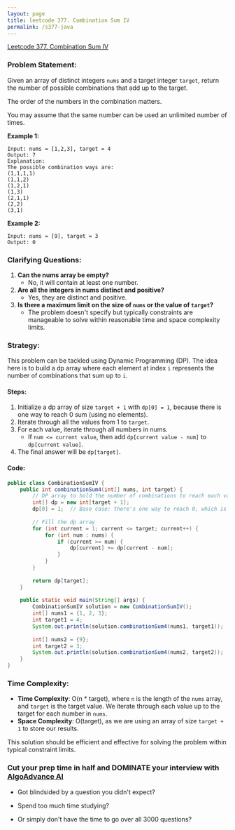 ```yaml
---
layout: page
title: leetcode 377. Combination Sum IV
permalink: /s377-java
---
```

[Leetcode 377. Combination Sum IV](https://algoadvance.github.io/algoadvance/l377)
### Problem Statement:
Given an array of distinct integers `nums` and a target integer `target`, return the number of possible combinations that add up to the target.

The order of the numbers in the combination matters.

You may assume that the same number can be used an unlimited number of times.

**Example 1:**
```
Input: nums = [1,2,3], target = 4
Output: 7
Explanation:
The possible combination ways are:
(1,1,1,1)
(1,1,2)
(1,2,1)
(1,3)
(2,1,1)
(2,2)
(3,1)
```

**Example 2:**
```
Input: nums = [9], target = 3
Output: 0
```

### Clarifying Questions:
1. **Can the nums array be empty?**
   - No, it will contain at least one number.
2. **Are all the integers in nums distinct and positive?**
   - Yes, they are distinct and positive.
3. **Is there a maximum limit on the size of `nums` or the value of `target`?**
   - The problem doesn't specify but typically constraints are manageable to solve within reasonable time and space complexity limits.

### Strategy:
This problem can be tackled using Dynamic Programming (DP). The idea here is to build a dp array where each element at index `i` represents the number of combinations that sum up to `i`. 

#### Steps:
1. Initialize a dp array of size `target + 1` with `dp[0] = 1`, because there is one way to reach 0 sum (using no elements).
2. Iterate through all the values from 1 to `target`.
3. For each value, iterate through all numbers in nums.
   - If `num <= current value`, then add `dp[current value - num]` to `dp[current value]`.
4. The final answer will be `dp[target]`.

#### Code:

```java
public class CombinationSumIV {
    public int combinationSum4(int[] nums, int target) {
        // DP array to hold the number of combinations to reach each value up to target
        int[] dp = new int[target + 1];
        dp[0] = 1;  // Base case: there's one way to reach 0, which is using no elements
        
        // Fill the dp array
        for (int current = 1; current <= target; current++) {
            for (int num : nums) {
                if (current >= num) {
                    dp[current] += dp[current - num];
                }
            }
        }
        
        return dp[target];
    }
    
    public static void main(String[] args) {
        CombinationSumIV solution = new CombinationSumIV();
        int[] nums1 = {1, 2, 3};
        int target1 = 4;
        System.out.println(solution.combinationSum4(nums1, target1));  // Output: 7
        
        int[] nums2 = {9};
        int target2 = 3;
        System.out.println(solution.combinationSum4(nums2, target2));  // Output: 0
    }
}
```

### Time Complexity:
- **Time Complexity**: O(n * target), where `n` is the length of the `nums` array, and `target` is the target value. We iterate through each value up to the target for each number in `nums`.
- **Space Complexity**: O(target), as we are using an array of size `target + 1` to store our results.

This solution should be efficient and effective for solving the problem within typical constraint limits.


### Cut your prep time in half and DOMINATE your interview with [AlgoAdvance AI](https://algoAdvance.com)

- Got blindsided by a question you didn't expect?

- Spend too much time studying?

- Or simply don't have the time to go over all 3000 questions?

